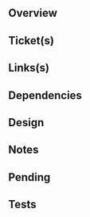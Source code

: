 ## Overview
<!-- General overivew of the PR -->

## Ticket(s) 
<!-- Link to any tickets here -->

## Links(s) 
<!-- Relevant links -->

## Dependencies
<!-- Items this depends on -->

## Design
<!-- High-level design/changes -->

## Notes
<!-- Explain any notes-->

## Pending
<!-- Pending items ? -->

## Tests
<!-- Any tests added/changed -->
